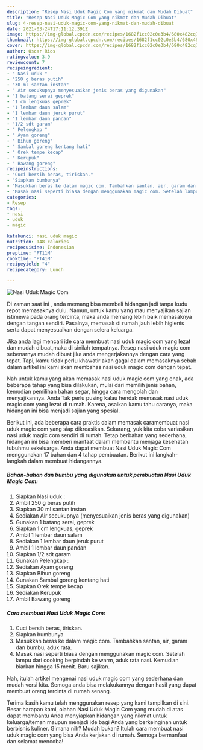 ```yaml
---
description: "Resep Nasi Uduk Magic Com yang nikmat dan Mudah Dibuat"
title: "Resep Nasi Uduk Magic Com yang nikmat dan Mudah Dibuat"
slug: 4-resep-nasi-uduk-magic-com-yang-nikmat-dan-mudah-dibuat
date: 2021-03-24T17:11:12.391Z
image: https://img-global.cpcdn.com/recipes/1682f1cc02c0e3b4/680x482cq70/nasi-uduk-magic-com-foto-resep-utama.jpg
thumbnail: https://img-global.cpcdn.com/recipes/1682f1cc02c0e3b4/680x482cq70/nasi-uduk-magic-com-foto-resep-utama.jpg
cover: https://img-global.cpcdn.com/recipes/1682f1cc02c0e3b4/680x482cq70/nasi-uduk-magic-com-foto-resep-utama.jpg
author: Oscar Rios
ratingvalue: 3.9
reviewcount: 7
recipeingredient:
- " Nasi uduk "
- "250 g beras putih"
- "30 ml santan instan"
- " Air secukupnya menyesuaikan jenis beras yang digunakan"
- "1 batang serai geprek"
- "1 cm lengkuas geprek"
- "1 lembar daun salam"
- "1 lembar daun jeruk purut"
- "1 lembar daun pandan"
- "1/2 sdt garam"
- " Pelengkap "
- " Ayam goreng"
- " Bihun goreng"
- " Sambal goreng kentang hati"
- " Orek tempe kecap"
- " Kerupuk"
- " Bawang goreng"
recipeinstructions:
- "Cuci bersih beras, tiriskan."
- "Siapkan bumbunya"
- "Masukkan beras ke dalam magic com. Tambahkan santan, air, garam dan bumbu, aduk rata."
- "Masak nasi seperti biasa dengan menggunakan magic com. Setelah lampu dari cooking berpindah ke warm, aduk rata nasi. Kemudian biarkan hingga 15 menit. Baru sajikan."
categories:
- Resep
tags:
- nasi
- uduk
- magic

katakunci: nasi uduk magic 
nutrition: 148 calories
recipecuisine: Indonesian
preptime: "PT11M"
cooktime: "PT41M"
recipeyield: "4"
recipecategory: Lunch

---
```



![Nasi Uduk Magic Com](https://img-global.cpcdn.com/recipes/1682f1cc02c0e3b4/680x482cq70/nasi-uduk-magic-com-foto-resep-utama.jpg)

Di zaman  saat ini , anda memang bisa membeli hidangan jadi tanpa kudu repot memasaknya dulu. Namun, untuk kamu yang mau menyajikan sajian istimewa pada orang tercinta, maka anda memang lebih baik memasaknya dengan tangan sendiri. Pasalnya, memasak di rumah jauh lebih higienis serta dapat menyesuaikan dengan selera keluarga.

Jika anda lagi mencari ide cara membuat nasi uduk magic com yang lezat dan mudah dibuat,maka di sinilah tempatnya. Resep nasi uduk magic com  sebenarnya mudah dibuat jika anda mengerjakannya dengan cara yang tepat. Tapi, kamu tidak perlu khawatir akan gagal dalam memasaknya 
sebab dalam artikel ini kami akan membahas nasi uduk magic com dengan tepat.  



Nah untuk kamu yang akan memasak nasi uduk magic com yang enak, ada beberapa tahap yang bisa dilakukan, mulai dari memilih jenis bahan, kemudian pemilihan bahan segar, hingga cara mengolah dan menyajikannya. Anda Tak perlu pusing kalau hendak memasak nasi uduk magic com yang lezat di rumah. Karena, asalkan kamu  tahu caranya, maka hidangan ini bisa menjadi sajian yang spesial.

Berikut ini, ada beberapa cara praktis  dalam memasak caramembuat nasi uduk magic com yang siap dikreasikan. Sekarang, yuk kita coba variasikan nasi uduk magic com sendiri di rumah. Tetap berbahan yang sederhana, hidangan ini bisa memberi manfaat dalam membantu menjaga kesehatan tubuhmu sekeluarga. Anda dapat membuat Nasi Uduk Magic Com menggunakan 17 bahan dan 4 tahap pembuatan. Berikut ini langkah-langkah dalam membuat hidangannya.

<!--inarticleads1-->

##### Bahan-bahan dan bumbu yang digunakan untuk pembuatan Nasi Uduk Magic Com:

1. Siapkan  Nasi uduk :
1. Ambil 250 g beras putih
1. Siapkan 30 ml santan instan
1. Sediakan  Air secukupnya (menyesuaikan jenis beras yang digunakan)
1. Gunakan 1 batang serai, geprek
1. Siapkan 1 cm lengkuas, geprek
1. Ambil 1 lembar daun salam
1. Sediakan 1 lembar daun jeruk purut
1. Ambil 1 lembar daun pandan
1. Siapkan 1/2 sdt garam
1. Gunakan  Pelengkap :
1. Sediakan  Ayam goreng
1. Siapkan  Bihun goreng
1. Gunakan  Sambal goreng kentang hati
1. Siapkan  Orek tempe kecap
1. Sediakan  Kerupuk
1. Ambil  Bawang goreng




<!--inarticleads2-->

##### Cara membuat Nasi Uduk Magic Com:

1. Cuci bersih beras, tiriskan.
1. Siapkan bumbunya
1. Masukkan beras ke dalam magic com. Tambahkan santan, air, garam dan bumbu, aduk rata.
1. Masak nasi seperti biasa dengan menggunakan magic com. Setelah lampu dari cooking berpindah ke warm, aduk rata nasi. Kemudian biarkan hingga 15 menit. Baru sajikan.




Nah, itulah artikel mengenai  nasi uduk magic com  yang sederhana dan mudah versi kita. Semoga anda bisa melakukannya dengan hasil yang dapat membuat oreng tercinta di rumah senang. 

Terima kasih kamu telah menggunakan resep yang kami tampilkan di sini. Besar harapan kami, olahan  Nasi Uduk Magic Com yang mudah di atas dapat membantu Anda menyiapkan hidangan yang nikmat untuk keluarga/teman maupun menjadi ide bagi Anda yang berkeinginan untuk berbisnis kuliner. Gimana nih? Mudah bukan? Itulah cara membuat nasi uduk magic com yang bisa Anda kerjakan di rumah. Semoga bermanfaat dan selamat mencoba!


